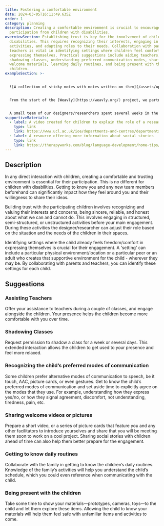 ```yaml
---
title: Fostering a comfortable environment
date: 2024-03-05T16:11:49.635Z
order: 1
category: planning
description: Creating a comfortable environment is crucial to encourage active
  participation from children with disabilities.
overviewSection: Establishing trust is key for the involvement of children with
  disabilities. This requires recognizing their interests, engaging in various
  activities, and adapting roles to their needs. Collaboration with parents and
  teachers is vital in identifying settings where children feel comfortable
  expressing themselves. Practical suggestions include aiding teachers,
  shadowing classes, understanding preferred communication modes, sharing
  welcome materials, learning daily routines, and being present with the
  children.
exampleSection: >-
  

  ![A collection of sticky notes with notes written on them](/assets/uploads/teachers-workshop.jpg "Notes from an exploration session with the partnering school teachers")


  From the start of the [Weavly](https://weavly.org/) project, we partnered with a school specializing in children with special needs and multiple exceptionalities. After initial meetings with teachers to discuss project goals and understand their community, students' diversity, and unique needs, we mutually decided that our team would assist in the Arts room before formal engagement. 


  A small team of our designers/researchers spent several weeks in the art room, aiding teachers with various activities. Our continuous presence not only helped us to learn more about each individual student, their preferences, and the dynamics in the school, but it also helped the students to become more familiar with us and recognize our faces and, in some cases, expect us to be there in the art room along with their teachers.
supportiveMaterials:
  - label: A video created for children to explain the role of a researcher
    type: link
    link: https://www.ucl.ac.uk/ioe/departments-and-centres/departments/culture-communication-and-media/what-researcher-video-children
  - label: A resource offering more information about social stories
    type: link
    link: https://therapyworks.com/blog/language-development/home-tips/using-social-stories-improve-childs-development/
---
```

## Description

In any direct interaction with children, creating a comfortable and trusting environment is essential for their participation. This is no different for children with disabilities. Getting to know you and any new team members beforehand can significantly impact how they feel around you and their willingness to share their ideas.

Building trust with the participating children involves recognizing and valuing their interests and concerns, being sincere, reliable, and honest about what we can and cannot do. This involves engaging in structured, semi-structured, or unstructured activities before your main engagement. During these activities the designer/researcher can adjust their role based on the situation and the needs of the children in their spaces. 

Identifying settings where the child already feels freedom/comfort in expressing themselves is crucial for their engagement. A 'setting' can include a particular physical environment/location or a particular peer or an adult who creates that supportive environment for the child - wherever they may be. By collaborating with parents and teachers, you can identify these settings for each child. 

## Suggestions

### Assisting Teachers

Offer your assistance to teachers during a couple of classes, and engage alongside the children. Your presence helps the children become more comfortable with you over time.

### Shadowing Classes

Request permission to shadow a class for a week or several days. This extended interaction allows the children to get used to your presence and feel more relaxed.

### Recognizing the child’s preferred modes of communication

Some children prefer alternative modes of communication to speech, be it touch, AAC, picture cards, or even gestures. Get to know the child’s preferred modes of communication and set aside time to explicitly agree on the modes that they use. For example, understanding how they express yes/no, or how they signal agreement, discomfort, not understanding, tiredness, pain, etc.

### Sharing welcome videos or pictures

Prepare a short video, or a series of picture cards that feature you and any other facilitators to introduce yourselves and share that you will be meeting them soon to work on a cool project. Sharing social stories with children ahead of time can also help them better prepare for the engagement. 

### Getting to know daily routines

Collaborate with the family in getting to know the children’s daily routines. Knowledge of the family’s activities will help you understand the child’s schedule, which you could even reference when communicating with the child. 

### Being present with the children

Take some time to show your materials—prototypes, cameras, toys—to the child and let them explore these items. Allowing the child to know your materials will help them feel safe with unfamiliar items and activities to come.
